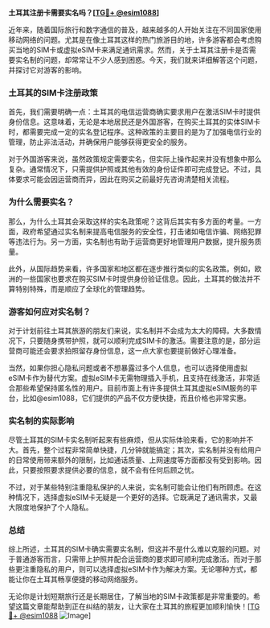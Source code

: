 **土耳其注册卡需要实名吗？[[TG💪+ @esim1088](https://t.me/s/esim1088)]**

近年来，随着国际旅行和数字通信的普及，越来越多的人开始关注在不同国家使用移动网络的问题。尤其是在像土耳其这样的热门旅游目的地，许多游客都会考虑购买当地的SIM卡或虚拟eSIM卡来满足通讯需求。然而，关于土耳其注册卡是否需要实名制的问题，却常常让不少人感到困惑。今天，我们就来详细解答这个问题，并探讨它对游客的影响。

### 土耳其的SIM卡注册政策

首先，我们需要明确一点：土耳其的电信运营商确实要求用户在激活SIM卡时提供身份信息。这意味着，无论是本地居民还是外国游客，在购买土耳其的实体SIM卡时，都需要完成一定的实名登记程序。这种政策的主要目的是为了加强电信行业的管理，防止非法活动，并确保用户能够获得更安全的服务。

对于外国游客来说，虽然政策规定需要实名，但实际上操作起来并没有想象中那么复杂。通常情况下，只需提供护照或其他有效的身份证件即可完成登记。不过，具体要求可能会因运营商而异，因此在购买之前最好先咨询清楚相关流程。

### 为什么需要实名？

那么，为什么土耳其会采取这样的实名政策呢？这背后其实有多方面的考量。一方面，政府希望通过实名制来提高电信服务的安全性，打击诸如电信诈骗、网络犯罪等违法行为。另一方面，实名制也有助于运营商更好地管理用户数据，提升服务质量。

此外，从国际趋势来看，许多国家和地区都在逐步推行类似的实名政策。例如，欧洲的一些国家也要求在购买SIM卡时提供身份验证信息。因此，土耳其的做法并不算特别特殊，而是顺应了全球化的管理趋势。

### 游客如何应对实名制？

对于计划前往土耳其旅游的朋友们来说，实名制并不会成为太大的障碍。大多数情况下，只要随身携带护照，就可以顺利完成SIM卡的激活。需要注意的是，部分运营商可能还会要求拍照留存身份信息，这一点大家也要提前做好心理准备。

当然，如果你担心隐私问题或者不想暴露过多个人信息，也可以选择使用虚拟eSIM卡作为替代方案。虚拟eSIM卡无需物理插入手机，且支持在线激活，非常适合那些希望保持匿名性的用户。目前市面上有许多提供土耳其虚拟eSIM服务的平台，比如@esim1088，它们提供的产品不仅方便快捷，而且价格也非常实惠。

### 实名制的实际影响

尽管土耳其的SIM卡实名制听起来有些麻烦，但从实际体验来看，它的影响并不大。首先，整个过程非常简单快捷，几分钟就能搞定；其次，实名制并没有给用户的日常使用带来额外的限制，比如通话质量、上网速度等方面都没有受到影响。因此，只要按照要求提供必要的信息，就不会有任何后顾之忧。

不过，对于某些特别注重隐私保护的人来说，实名制可能会让他们有所顾虑。在这种情况下，选择虚拟eSIM卡无疑是一个更好的选择。它既满足了通讯需求，又最大限度地保护了个人隐私。

### 总结

综上所述，土耳其的SIM卡确实需要实名制，但这并不是什么难以克服的问题。对于普通游客而言，只需带上护照并配合运营商的要求即可顺利完成激活。而对于那些更注重隐私的用户，则可以选择虚拟eSIM卡作为解决方案。无论哪种方式，都能让你在土耳其畅享便捷的移动网络服务。

无论你是计划短期旅行还是长期居住，了解当地的SIM卡政策都是非常重要的。希望这篇文章能帮助到正在纠结的朋友，让大家在土耳其的旅程更加顺利愉快！[[TG💪+ @esim1088](https://t.me/s/esim1088) ![Image](https://i.postimg.cc/4NQfJmqS/Snipaste-2025-05-13-00-14-12.png)]